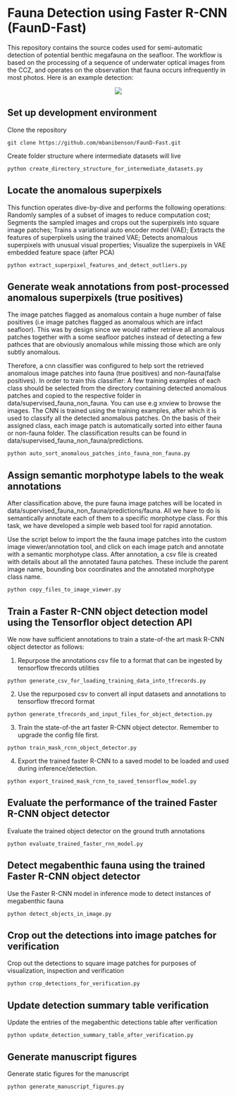 # Fauna Detection using Faster R-CNN (FaunD-Fast)
This repository contains the source codes used for semi-automatic detection of potential benthic megafauna on the seafloor. The workflow is based on the processing of a sequence of underwater optical images from the CCZ, and operates on the observation that fauna occurs infrequently in most photos. Here is an example detection:
<p align="center">
<img src="https://zenodo.org/api/iiif/v2/90e20cc3-a921-41a3-a8d3-1d859286c4b6:e5b4a487-21a2-458b-b07d-216fcf6241a7:Holothuria_and_sponge_detected_from_underwater_image_of_the_CCZ.JPG/full/750,/0/default.jpg">
</p>

## Set up development environment

Clone the repository

```
git clone https://github.com/mbanibenson/FaunD-Fast.git
```

Create folder structure where intermediate datasets will live

```
python create_directory_structure_for_intermediate_datasets.py
```

## Locate the anomalous superpixels

This function operates dive-by-dive and performs the following operations: Randomly samples of a subset of images to reduce computation cost; Segments the sampled images and crops out the superpixels into square image patches; Trains a variational auto encoder model (VAE); Extracts the features of superpixels using the trained VAE; Detects anomalous superpixels with unusual visual properties; Visualize the superpixels in VAE embedded feature space (after PCA)

```
python extract_superpixel_features_and_detect_outliers.py
```



## Generate weak annotations from post-processed anomalous superpixels (true positives)

The image patches flagged as anomalous contain a huge number of false positives (i.e image patches flagged as anomalous which are infact seafloor). This was by design since we would rather retrieve all anomalous patches together with a some seafloor patches instead of detecting a few pathces that are obviously anomalous while missing those which are only subtly anomalous.

Therefore, a cnn classifier was configured to help sort the retrieved anomalous image patches into fauna (true positives) and non-fauna(false positives). In order to train this classifier: A few training examples of each class should be selected from the directory containing detected anomalous patches and copied to the respective folder in data/supervised_fauna_non_fauna. You can use e.g xnview to browse the images. The CNN is trained using the training examples, after which it is used to classify all the detected anomalous patches. On the basis of their assigned class, each image patch is automatically sorted into either fauna or non-fauna folder. The classification results can be found in data/supervised_fauna_non_fauna/predictions.
```
python auto_sort_anomalous_patches_into_fauna_non_fauna.py
```

## Assign semantic morphotype labels to the weak annotations

After classification above, the pure fauna image patches will be located in data/supervised_fauna_non_fauna/predictions/fauna. All we have to do is semantically annotate each of them to a specific morphotype class. For this task, we have developed a simple web based tool for rapid annotation.

Use the script below to import the the fauna image patches into the custom image viewer/annotation tool, and click on each image patch and annotate with a semantic morphotype class. After annotation, a csv file is created with details about all the annotated fauna patches. These include the parent image name, bounding box coordinates and the annotated morphotype class name.

```
python copy_files_to_image_viewer.py
```


## Train a Faster R-CNN object detection model using the Tensorflor object detection API
We now have sufficient annotations to train a state-of-the art mask R-CNN object detector as follows:

1. Repurpose the annotations csv file to a format that can be ingested by tensorflow tfrecords utilities
```
python generate_csv_for_loading_training_data_into_tfrecords.py
```

2. Use the repurposed csv to convert all input datasets and annotations to tensorflow tfrecord format
```
python generate_tfrecords_and_input_files_for_object_detection.py
```

3. Train the state-of-the art faster R-CNN object detector. Remember to upgrade the config file first.
```
python train_mask_rcnn_object_detector.py
```

4. Export the trained faster R-CNN to a saved model to be loaded and used during inference/detection.
```
python export_trained_mask_rcnn_to_saved_tensorflow_model.py
```


## Evaluate the performance of the trained Faster R-CNN object detector

Evaluate the trained object detector on the ground truth annotations

```
python evaluate_trained_faster_rnn_model.py
```

## Detect megabenthic fauna using the trained Faster R-CNN object detector

Use the Faster R-CNN model in inference mode to detect instances of megabenthic fauna

```
python detect_objects_in_image.py
```

## Crop out the detections into image patches for verification

Crop out the detections to square image patches for purposes of visualization, inspection and verification

```
python crop_detections_for_verification.py
```

## Update detection summary table verification

Update the entries of the megabenthic detections table after verification

```
python update_detection_summary_table_after_verification.py
```

## Generate manuscript figures

Generate static figures for the manuscript

```
python generate_manuscript_figures.py
```
